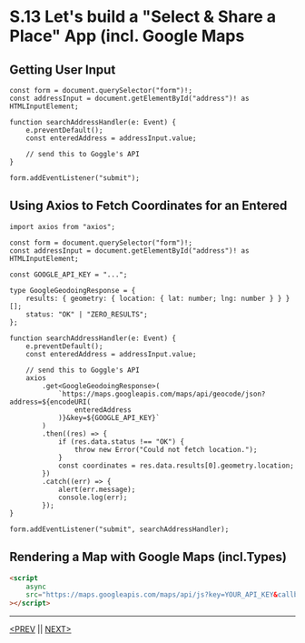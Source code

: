 # S.13 Let's build a "Select & Share a Place" App (incl. Google Maps

## Getting User Input

```tsx
const form = document.querySelector("form")!;
const addressInput = document.getElementById("address")! as HTMLInputElement;

function searchAddressHandler(e: Event) {
	e.preventDefault();
	const enteredAddress = addressInput.value;

	// send this to Goggle's API
}

form.addEventListener("submit");
```

## Using Axios to Fetch Coordinates for an Entered

```tsx
import axios from "axios";

const form = document.querySelector("form")!;
const addressInput = document.getElementById("address")! as HTMLInputElement;

const GOOGLE_API_KEY = "...";

type GoogleGeodoingResponse = {
	results: { geometry: { location: { lat: number; lng: number } } }[];
	status: "OK" | "ZERO_RESULTS";
};

function searchAddressHandler(e: Event) {
	e.preventDefault();
	const enteredAddress = addressInput.value;

	// send this to Goggle's API
	axios
		.get<GoogleGeodoingResponse>(
			`https://maps.googleapis.com/maps/api/geocode/json?address=${encodeURI(
				enteredAddress
			)}&key=${GOOGLE_API_KEY}`
		)
		.then((res) => {
			if (res.data.status !== "OK") {
				throw new Error("Could not fetch location.");
			}
			const coordinates = res.data.results[0].geometry.location;
		})
		.catch((err) => {
			alert(err.message);
			console.log(err);
		});
}

form.addEventListener("submit", searchAddressHandler);
```

## Rendering a Map with Google Maps (incl.Types)

```html
<script
	async
	src="https://maps.googleapis.com/maps/api/js?key=YOUR_API_KEY&callback=initMap"
></script>
```

---

[<PREV](./230508.md) || [NEXT>](./230509.md)
